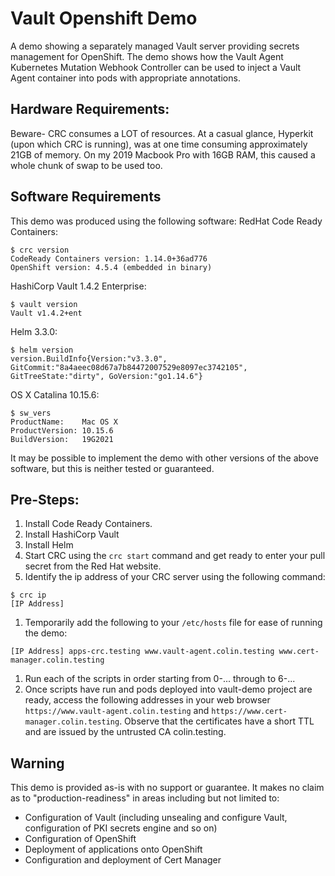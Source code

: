 # Vault Openshift Demo
A demo showing a separately managed Vault server providing secrets management for
OpenShift. The demo shows how the Vault Agent Kubernetes Mutation Webhook Controller
can be used to inject a Vault Agent container into pods with appropriate annotations.

## Hardware Requirements:
Beware- CRC consumes a LOT of resources. At a casual glance, Hyperkit (upon which CRC is running), was at one time consuming approximately 21GB of memory. On my 2019 Macbook Pro with 16GB RAM, this caused a whole chunk of swap to be used too.

## Software Requirements
This demo was produced using the following software:
RedHat Code Ready Containers:
```
$ crc version
CodeReady Containers version: 1.14.0+36ad776
OpenShift version: 4.5.4 (embedded in binary)
```
HashiCorp Vault 1.4.2 Enterprise:
```
$ vault version
Vault v1.4.2+ent
```
Helm 3.3.0:
```
$ helm version
version.BuildInfo{Version:"v3.3.0", GitCommit:"8a4aeec08d67a7b84472007529e8097ec3742105", GitTreeState:"dirty", GoVersion:"go1.14.6"}
```
OS X Catalina 10.15.6:
```
$ sw_vers
ProductName:	Mac OS X
ProductVersion:	10.15.6
BuildVersion:	19G2021
```

It may be possible to implement the demo with other versions of the above software, but this is neither tested
or guaranteed.

## Pre-Steps:
1. Install Code Ready Containers.
1. Install HashiCorp Vault
1. Install Helm
1. Start CRC using the `crc start` command and get ready to enter your pull secret from the Red Hat website.
1. Identify the ip address of your CRC server using the following command:
```
$ crc ip
[IP Address]
```
1. Temporarily add the following to your `/etc/hosts` file for ease of running the demo:
```
[IP Address] apps-crc.testing www.vault-agent.colin.testing www.cert-manager.colin.testing
```
1. Run each of the scripts in order starting from 0-... through to 6-...
1. Once scripts have run and pods deployed into vault-demo project are ready, access the following addresses
in your web browser `https://www.vault-agent.colin.testing` and `https://www.cert-manager.colin.testing`.
Observe that the certificates have a short TTL and are issued by the untrusted CA colin.testing.

## Warning
This demo is provided as-is with no support or guarantee. It makes no claim as to "production-readiness" in areas including but not limited to:
- Configuration of Vault (including unsealing and configure Vault, configuration of PKI secrets engine and so on)
- Configuration of OpenShift
- Deployment of applications onto OpenShift
- Configuration and deployment of Cert Manager
